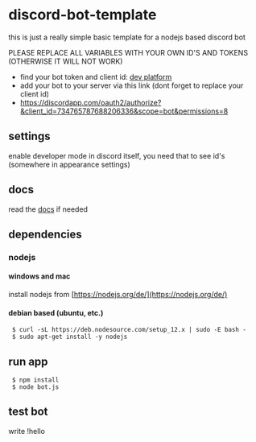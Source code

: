 # discord-bot-template
this is just a really simple basic template for a nodejs based discord bot

PLEASE REPLACE ALL VARIABLES WITH YOUR OWN ID'S AND TOKENS (OTHERWISE IT WILL NOT WORK)

* find your bot token and client id: [dev platform](https://discord.com/developers/applications/)
* add your bot to your server via this link (dont forget to replace your client id)
* https://discordapp.com/oauth2/authorize?&client_id=734765787688206336&scope=bot&permissions=8


## settings
enable developer mode in discord itself, you need that to see id's (somewhere in appearance settings)

## docs
read the [docs](https://discord.com/developers/docs/intro) if needed

## dependencies

### nodejs

#### windows and mac
install nodejs from [https://nodejs.org/de/](https://nodejs.org/de/)

#### debian based (ubuntu, etc.)
     $ curl -sL https://deb.nodesource.com/setup_12.x | sudo -E bash -
     $ sudo apt-get install -y nodejs
  
## run app
     $ npm install
     $ node bot.js

## test bot
write !hello 
